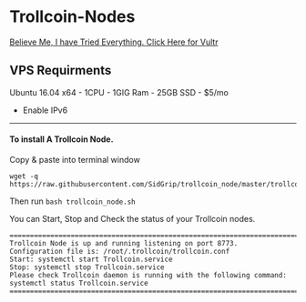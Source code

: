 # Trollcoin-Nodes
<a href="https://www.vultr.com/?ref=7390666" rel="nofollow">Believe Me, I have Tried Everything. Click Here for Vultr</a>
## VPS Requirments
Ubuntu 16.04 x64 - 1CPU - 1GIG Ram - 25GB SSD - $5/mo
- Enable IPv6 
***
#### To install A Trollcoin Node.

Copy & paste into terminal window
```
wget -q https://raw.githubusercontent.com/SidGrip/trollcoin_node/master/trollcoin_node.sh
```
Then run ``` bash trollcoin_node.sh ``` 
<br>

You can Start, Stop and Check the status of your Trollcoin nodes.
```
=======================================================================================================================
Trollcoin Node is up and running listening on port 8773.
Configuration file is: /root/.trollcoin/trollcoin.conf
Start: systemctl start Trollcoin.service
Stop: systemctl stop Trollcoin.service
Please check Trollcoin daemon is running with the following command: systemctl status Trollcoin.service
=======================================================================================================================
```
